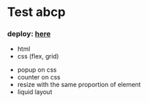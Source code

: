 # Test abcp

### deploy: [here](https://nataliavozhdaeva.github.io/abcp/)

- html
- css (flex, grid)

* popup on css
* counter on css
* resize with the same proportion of element
* liquid layout
